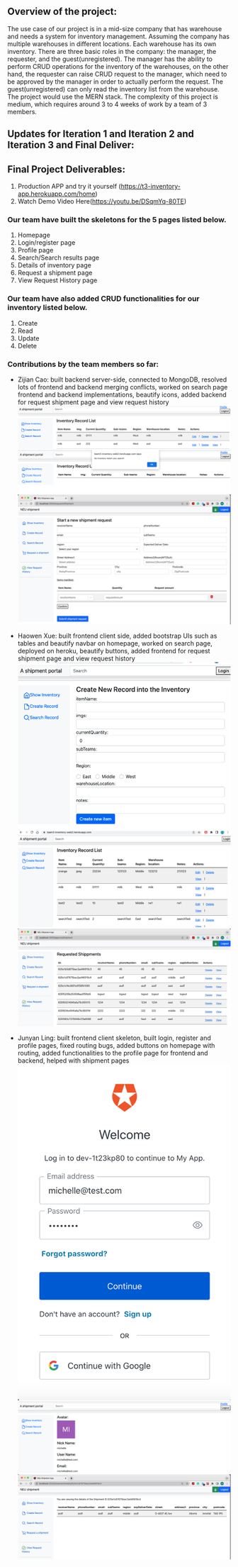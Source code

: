 

## Overview of the project: 

The use case of our project is in a mid-size company that has warehouse and needs a system for inventory management. Assuming the company has multiple warehouses in different locations. Each warehouse has its own inventory. There are three basic roles in the company: the manager, the requester, and the guest(unregistered). The manager has the ability to perform CRUD operations for the inventory of the warehouses, on the other hand, the requester can raise CRUD request to the manager, which need to be approved by the manager in order to actually perform the request. The guest(unregistered) can only read the inventory list from the warehouse. The project would use the MERN stack. The complexity of this project is medium, which requires around 3 to 4 weeks of work by a team of 3 members. 


## Updates for Iteration 1 and Iteration 2 and Iteration 3 and Final Deliver: 

## Final Project Deliverables:
1. Production APP and try it yourself (https://t3-inventory-app.herokuapp.com/home) 
2. Watch Demo Video Here(https://youtu.be/DSqmYq-80TE)

### Our team have built the skeletons for the 5 pages listed below. 
1. Homepage
2. Login/register page
3. Profile page
4. Search/Search results page
5. Details of inventory page
6. Request a shipment page
7. View Request History page

### Our team have also added CRUD functionalities for our inventory listed below. 
1. Create
2. Read
3. Update
4. Delete

### Contributions by the team members so far:
- Zijian Cao: built backend server-side, connected to MongoDB, resolved lots of frontend and backend merging conflicts, worked on search page frontend and backend implementations, beautify icons, added backend for request shipment page and view request history
![search milk](readme_screenshots/zijian1.png?raw=true "Optional Title")
![search something that's not in the database](readme_screenshots/zijian2.png?raw=true "Optional Title")
![start new shipment request](readme_screenshots/zijian3.jpeg?raw=true "Optional Title")


- Haowen Xue: built frontend client side, added bootstrap UIs such as tables and beautify navbar on homepage, worked on search page, deployed on heroku, beautify buttons, added frontend for request shipment page and view request history
![create new record](readme_screenshots/zack1.png?raw=true "Optional Title")
![inventory record list page](readme_screenshots/zack2.png?raw=true "Optional Title")
![view request history page](readme_screenshots/zack3.jpeg?raw=true "Optional Title")

- Junyan Ling: built frontend client skeleton, built login, register and profile pages, fixed routing bugs, added buttons on homepage with routing, added functionalities to the profile page for frontend and backend, helped with shipment pages
![log in and register](readme_screenshots/junyan1.png?raw=true "Optional Title")
![profie page](readme_screenshots/junyan2.png?raw=true "Optional Title")
![detail page](readme_screenshots/junyan3.jpeg?raw=true "Optional Title")
